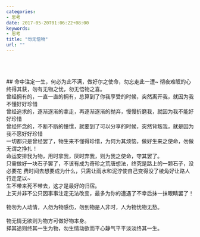 ```yaml
---
categories:
- 思考
date: 2017-05-20T01:06:22+08:00
keywords:
- 思考
title: "勿无悟物"
url: ""
---
```


<br/>
<br/>
<br/>
## 命中注定一生，何必为此不满，做好尔之使命，勿忘走此一遭~
彻夜难眠的心终得其获，勿有无物之忧，勿无悟物之喜。
<br/>
曾经拥有的，一直一直的拥有，总算到了你我享受的时候，突然离开我，就因为我不懂好好珍惜
<br/>
曾经追求的，逐渐逐渐的拿走，再逐渐逐渐的抛弃，慢慢折磨我，就因为我不能好好珍惜
<br/>
曾经怀念的，不断不断的憧憬，就要到了可以分享的时候，突然背叛我，就是因为我不愿好好珍惜
<br/>
一切都只是曾经罢了，物生来不懂得珍惜，为何为其烦恼，做好生来之使命，勿做无谓之挣扎！
<br/>
命运安排我为物，用时拿我，厌时弃我，则为我之使命，守其罢了。
<br/>
只需做好一块石子罢了，不该有成为奇珍之荒唐想法，终究是路上的一颗石子，没必要花
费时间去想要成为什么，只需让雨水和泥泞使自己变得没了棱角好让路人行走足以~ 
<br/>
生不带来死不带去，这才是最好的归宿。
<br/>
上天并非不公只因事事注定无法改变，最多为你的遭遇了不幸后抹一抹眼睛罢了！
<br/>
<br/>
物勿为人动情，人勿为物感伤，勿到物是人非时，人为物忧物无愁。
<br/>
<br/>
物无情无欲则为物方可做好物本身。
<br/>
择其途则终其一生为物，勿生情动欲而平心静气平平淡淡终其一生。

<audio autoplay="autoplay">
	<source src="/media/music/清晨.flac" type="audio/mpeg">
</audio>

<br/>
<br/>
<br/>
<br/>
<br/>